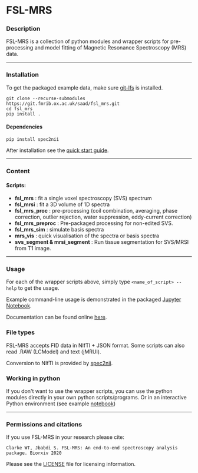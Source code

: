 # FSL-MRS


### Description

FSL-MRS is a collection of python modules and wrapper scripts for pre-processing and model fitting of Magnetic Resonance Spectroscopy (MRS) data.

---
### Installation 

To get the packaged example data, make sure [git-lfs](https://git-lfs.github.com/) is installed.

    git clone --recurse-submodules https://git.fmrib.ox.ac.uk/saad/fsl_mrs.git
    cd fsl_mrs
    pip install .

#### Dependencies

    pip install spec2nii

After installation see the [quick start guide](https://users.fmrib.ox.ac.uk/~saad/fsl_mrs/html/quick_start.html).

---

### Content

#### Scripts:

- **fsl\_mrs**
: fit a single voxel spectroscopy (SVS) spectrum 
- **fsl\_mrsi**
: fit a 3D volume of 1D spectra 
- **fsl\_mrs\_proc**
: pre-processing (coil combination, averaging, phase correction, outlier rejection, water suppression, eddy-current correction) 
- **fsl\_mrs\_preproc**
: Pre-packaged processing for non-edited SVS. 
- **fsl\_mrs\_sim**
: simulate basis spectra
- **mrs_vis**
: quick visualisation of the spectra or basis spectra
- **svs_segment & mrsi_segment**
: Run tissue segmentation for SVS/MRSI from T1 image.

---

### Usage

For each of the wrapper scripts above, simply type `<name_of_script> --help` to get the usage.

Example command-line usage is demonstrated in the packaged [Jupyter Notebook](https://git.fmrib.ox.ac.uk/saad/fsl_mrs/-/blob/master/example_usage/Example%20SVS%20processing%20-%20command-line.ipynb.).

Documentation can be found online [here](https://users.fmrib.ox.ac.uk/~saad/fsl_mrs/html/index.html).

### File types

FSL-MRS accepts FID data in NIfTI + JSON format. Some scripts can also read .RAW (LCModel) and text (jMRUI).

Conversion to NIfTI is provided by [spec2nii](https://github.com/wexeee/spec2nii).

### Working in python

If you don't want to use the wrapper scripts, you can use the python modules directly in your own python scripts/programs. Or in an interactive Python environment (see example [notebook](https://git.fmrib.ox.ac.uk/saad/fsl_mrs/-/blob/master/example_usage/Example%20SVS%20processing%20-%20interactive%20notebook.ipynb)) 

---

### Permissions and citations

If you use FSL-MRS in your research please cite:

    Clarke WT, Jbabdi S. FSL-MRS: An end-to-end spectroscopy analysis package. Biorxiv 2020

Please see the [LICENSE](https://git.fmrib.ox.ac.uk/saad/fsl_mrs/-/blob/master/LICENSE) file for licensing information.




